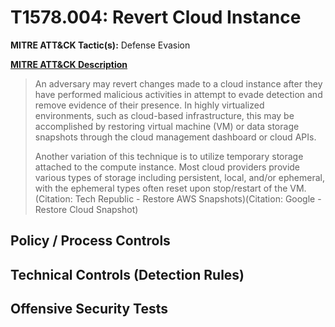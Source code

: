 # T1578.004: Revert Cloud Instance
**MITRE ATT&CK Tactic(s):** Defense Evasion

**[MITRE ATT&CK Description](https://attack.mitre.org/techniques/T1578/004)**
<blockquote>An adversary may revert changes made to a cloud instance after they have performed malicious activities in attempt to evade detection and remove evidence of their presence. In highly virtualized environments, such as cloud-based infrastructure, this may be accomplished by restoring virtual machine (VM) or data storage snapshots through the cloud management dashboard or cloud APIs.

Another variation of this technique is to utilize temporary storage attached to the compute instance. Most cloud providers provide various types of storage including persistent, local, and/or ephemeral, with the ephemeral types often reset upon stop/restart of the VM.(Citation: Tech Republic - Restore AWS Snapshots)(Citation: Google - Restore Cloud Snapshot)</blockquote>

## Policy / Process Controls
## Technical Controls (Detection Rules)

## Offensive Security Tests
